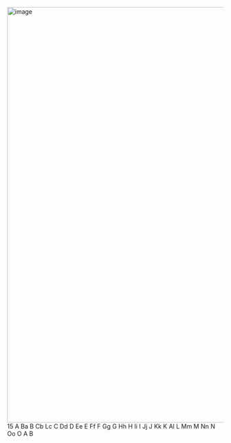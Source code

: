<img width="914" height="965" alt="image" src="https://github.com/user-attachments/assets/1aa9364f-8f92-43c8-8fe3-c8bb7393b0ab" />
15
A Ba
B Cb Lc
C Dd
D Ee
E Ff
F Gg
G Hh
H Ii
I Jj
J Kk
K Al
L Mm
M Nn
N Oo
O
A
B
